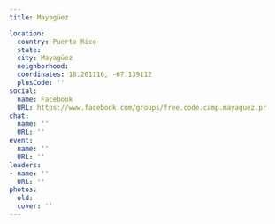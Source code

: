 ```yaml
---
title: Mayagüez

location:
  country: Puerto Rico
  state: 
  city: Mayagüez
  neighborhood: 
  coordinates: 18.201116, -67.139112
  plusCode: ''
social:
  name: Facebook
  URL: https://www.facebook.com/groups/free.code.camp.mayaguez.pr
chat:
  name: ''
  URL: ''
event:
  name: ''
  URL: ''
leaders:
- name: ''
  URL: ''
photos:
  old: 
  cover: ''
---
```

